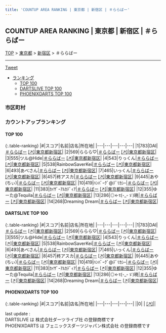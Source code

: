```yaml
---
title: 'COUNTUP AREA RANKING | 東京都 | 新宿区 | ＃ららばー'
---
```

## COUNTUP AREA RANKING | 東京都 | 新宿区 | ＃ららばー

[TOP](/darts/rank/) > [東京都](/darts/rank/東京都/) > [新宿区](/darts/rank/東京都/新宿区/) > ＃ららばー

___

<a href="https://twitter.com/share?ref_src=twsrc%5Etfw" data-text="COUNTUP AREA RANKING | 東京都新宿区＃ららばー" class="twitter-share-button" data-hashtags="DARTSLIVE,PHOENIXDARTS,darts,ダーツ" data-show-count="false">Tweet</a>

* [ランキング](#カウントアップランキング)
    * [TOP 100](#top-100)
    * [DARTSLIVE TOP 100](#dartslive-top-100)
    * [PHOENIXDARTS TOP 100](#phoenixdarts-top-100)

### 市区町村

<ul>

</ul>

### カウントアップランキング

#### TOP 100



{:.table-ranking}
|#|スコア|名前|店名|所在地|
|---|---|---|---|---|
|1|783|<span class="rank-name-dl">DAI</span>|<a href="/darts/rank/shops/a5fced8eed9cd82bb21333aee1bd51e4.html">＃ららばー</a> <a href="https://search.dartslive.com/jp/shop/a5fced8eed9cd82bb21333aee1bd51e4">[↗]</a>|<a href="/darts/rank/東京都/新宿区">東京都新宿区</a>|
|2|569|<span class="rank-name-dl">ららら♡</span>|<a href="/darts/rank/shops/a5fced8eed9cd82bb21333aee1bd51e4.html">＃ららばー</a> <a href="https://search.dartslive.com/jp/shop/a5fced8eed9cd82bb21333aee1bd51e4">[↗]</a>|<a href="/darts/rank/東京都/新宿区">東京都新宿区</a>|
|3|555|<span class="rank-name-dl">ツル@Hide</span>|<a href="/darts/rank/shops/a5fced8eed9cd82bb21333aee1bd51e4.html">＃ららばー</a> <a href="https://search.dartslive.com/jp/shop/a5fced8eed9cd82bb21333aee1bd51e4">[↗]</a>|<a href="/darts/rank/東京都/新宿区">東京都新宿区</a>|
|4|543|<span class="rank-name-dl">りっくん</span>|<a href="/darts/rank/shops/a5fced8eed9cd82bb21333aee1bd51e4.html">＃ららばー</a> <a href="https://search.dartslive.com/jp/shop/a5fced8eed9cd82bb21333aee1bd51e4">[↗]</a>|<a href="/darts/rank/東京都/新宿区">東京都新宿区</a>|
|5|538|<span class="rank-name-dl">RainbowSaverKei</span>|<a href="/darts/rank/shops/a5fced8eed9cd82bb21333aee1bd51e4.html">＃ららばー</a> <a href="https://search.dartslive.com/jp/shop/a5fced8eed9cd82bb21333aee1bd51e4">[↗]</a>|<a href="/darts/rank/東京都/新宿区">東京都新宿区</a>|
|6|493|<span class="rank-name-dl">あべさん</span>|<a href="/darts/rank/shops/a5fced8eed9cd82bb21333aee1bd51e4.html">＃ららばー</a> <a href="https://search.dartslive.com/jp/shop/a5fced8eed9cd82bb21333aee1bd51e4">[↗]</a>|<a href="/darts/rank/東京都/新宿区">東京都新宿区</a>|
|7|465|<span class="rank-name-dl">いっくん</span>|<a href="/darts/rank/shops/a5fced8eed9cd82bb21333aee1bd51e4.html">＃ららばー</a> <a href="https://search.dartslive.com/jp/shop/a5fced8eed9cd82bb21333aee1bd51e4">[↗]</a>|<a href="/darts/rank/東京都/新宿区">東京都新宿区</a>|
|8|457|<span class="rank-name-dl">柊アスカ</span>|<a href="/darts/rank/shops/a5fced8eed9cd82bb21333aee1bd51e4.html">＃ららばー</a> <a href="https://search.dartslive.com/jp/shop/a5fced8eed9cd82bb21333aee1bd51e4">[↗]</a>|<a href="/darts/rank/東京都/新宿区">東京都新宿区</a>|
|9|445|<span class="rank-name-dl">あや(ちぃ)</span>|<a href="/darts/rank/shops/a5fced8eed9cd82bb21333aee1bd51e4.html">＃ららばー</a> <a href="https://search.dartslive.com/jp/shop/a5fced8eed9cd82bb21333aee1bd51e4">[↗]</a>|<a href="/darts/rank/東京都/新宿区">東京都新宿区</a>|
|10|419|<span class="rank-name-dl">ﾊﾝﾊﾞｰｸﾞ@ﾃﾞﾘｶｼｰ</span>|<a href="/darts/rank/shops/a5fced8eed9cd82bb21333aee1bd51e4.html">＃ららばー</a> <a href="https://search.dartslive.com/jp/shop/a5fced8eed9cd82bb21333aee1bd51e4">[↗]</a>|<a href="/darts/rank/東京都/新宿区">東京都新宿区</a>|
|11|383|<span class="rank-name-dl">ｶｲｻﾞｰｱﾙｶﾃﾞｨｱ</span>|<a href="/darts/rank/shops/a5fced8eed9cd82bb21333aee1bd51e4.html">＃ららばー</a> <a href="https://search.dartslive.com/jp/shop/a5fced8eed9cd82bb21333aee1bd51e4">[↗]</a>|<a href="/darts/rank/東京都/新宿区">東京都新宿区</a>|
|12|355|<span class="rank-name-dl">ゆーた@Tequila</span>|<a href="/darts/rank/shops/a5fced8eed9cd82bb21333aee1bd51e4.html">＃ららばー</a> <a href="https://search.dartslive.com/jp/shop/a5fced8eed9cd82bb21333aee1bd51e4">[↗]</a>|<a href="/darts/rank/東京都/新宿区">東京都新宿区</a>|
|13|286|<span class="rank-name-dl">◎←τ(-_-ゞ)暁</span>|<a href="/darts/rank/shops/a5fced8eed9cd82bb21333aee1bd51e4.html">＃ららばー</a> <a href="https://search.dartslive.com/jp/shop/a5fced8eed9cd82bb21333aee1bd51e4">[↗]</a>|<a href="/darts/rank/東京都/新宿区">東京都新宿区</a>|
|14|268|<span class="rank-name-dl">Dreaming Dream</span>|<a href="/darts/rank/shops/a5fced8eed9cd82bb21333aee1bd51e4.html">＃ららばー</a> <a href="https://search.dartslive.com/jp/shop/a5fced8eed9cd82bb21333aee1bd51e4">[↗]</a>|<a href="/darts/rank/東京都/新宿区">東京都新宿区</a>|


#### DARTSLIVE TOP 100



{:.table-ranking}
|#|スコア|名前|店名|所在地|
|---|---|---|---|---|
|1|783|<span class="rank-name-dl">DAI</span>|<a href="/darts/rank/shops/a5fced8eed9cd82bb21333aee1bd51e4.html">＃ららばー</a> <a href="https://search.dartslive.com/jp/shop/a5fced8eed9cd82bb21333aee1bd51e4">[↗]</a>|<a href="/darts/rank/東京都/新宿区">東京都新宿区</a>|
|2|569|<span class="rank-name-dl">ららら♡</span>|<a href="/darts/rank/shops/a5fced8eed9cd82bb21333aee1bd51e4.html">＃ららばー</a> <a href="https://search.dartslive.com/jp/shop/a5fced8eed9cd82bb21333aee1bd51e4">[↗]</a>|<a href="/darts/rank/東京都/新宿区">東京都新宿区</a>|
|3|555|<span class="rank-name-dl">ツル@Hide</span>|<a href="/darts/rank/shops/a5fced8eed9cd82bb21333aee1bd51e4.html">＃ららばー</a> <a href="https://search.dartslive.com/jp/shop/a5fced8eed9cd82bb21333aee1bd51e4">[↗]</a>|<a href="/darts/rank/東京都/新宿区">東京都新宿区</a>|
|4|543|<span class="rank-name-dl">りっくん</span>|<a href="/darts/rank/shops/a5fced8eed9cd82bb21333aee1bd51e4.html">＃ららばー</a> <a href="https://search.dartslive.com/jp/shop/a5fced8eed9cd82bb21333aee1bd51e4">[↗]</a>|<a href="/darts/rank/東京都/新宿区">東京都新宿区</a>|
|5|538|<span class="rank-name-dl">RainbowSaverKei</span>|<a href="/darts/rank/shops/a5fced8eed9cd82bb21333aee1bd51e4.html">＃ららばー</a> <a href="https://search.dartslive.com/jp/shop/a5fced8eed9cd82bb21333aee1bd51e4">[↗]</a>|<a href="/darts/rank/東京都/新宿区">東京都新宿区</a>|
|6|493|<span class="rank-name-dl">あべさん</span>|<a href="/darts/rank/shops/a5fced8eed9cd82bb21333aee1bd51e4.html">＃ららばー</a> <a href="https://search.dartslive.com/jp/shop/a5fced8eed9cd82bb21333aee1bd51e4">[↗]</a>|<a href="/darts/rank/東京都/新宿区">東京都新宿区</a>|
|7|465|<span class="rank-name-dl">いっくん</span>|<a href="/darts/rank/shops/a5fced8eed9cd82bb21333aee1bd51e4.html">＃ららばー</a> <a href="https://search.dartslive.com/jp/shop/a5fced8eed9cd82bb21333aee1bd51e4">[↗]</a>|<a href="/darts/rank/東京都/新宿区">東京都新宿区</a>|
|8|457|<span class="rank-name-dl">柊アスカ</span>|<a href="/darts/rank/shops/a5fced8eed9cd82bb21333aee1bd51e4.html">＃ららばー</a> <a href="https://search.dartslive.com/jp/shop/a5fced8eed9cd82bb21333aee1bd51e4">[↗]</a>|<a href="/darts/rank/東京都/新宿区">東京都新宿区</a>|
|9|445|<span class="rank-name-dl">あや(ちぃ)</span>|<a href="/darts/rank/shops/a5fced8eed9cd82bb21333aee1bd51e4.html">＃ららばー</a> <a href="https://search.dartslive.com/jp/shop/a5fced8eed9cd82bb21333aee1bd51e4">[↗]</a>|<a href="/darts/rank/東京都/新宿区">東京都新宿区</a>|
|10|419|<span class="rank-name-dl">ﾊﾝﾊﾞｰｸﾞ@ﾃﾞﾘｶｼｰ</span>|<a href="/darts/rank/shops/a5fced8eed9cd82bb21333aee1bd51e4.html">＃ららばー</a> <a href="https://search.dartslive.com/jp/shop/a5fced8eed9cd82bb21333aee1bd51e4">[↗]</a>|<a href="/darts/rank/東京都/新宿区">東京都新宿区</a>|
|11|383|<span class="rank-name-dl">ｶｲｻﾞｰｱﾙｶﾃﾞｨｱ</span>|<a href="/darts/rank/shops/a5fced8eed9cd82bb21333aee1bd51e4.html">＃ららばー</a> <a href="https://search.dartslive.com/jp/shop/a5fced8eed9cd82bb21333aee1bd51e4">[↗]</a>|<a href="/darts/rank/東京都/新宿区">東京都新宿区</a>|
|12|355|<span class="rank-name-dl">ゆーた@Tequila</span>|<a href="/darts/rank/shops/a5fced8eed9cd82bb21333aee1bd51e4.html">＃ららばー</a> <a href="https://search.dartslive.com/jp/shop/a5fced8eed9cd82bb21333aee1bd51e4">[↗]</a>|<a href="/darts/rank/東京都/新宿区">東京都新宿区</a>|
|13|286|<span class="rank-name-dl">◎←τ(-_-ゞ)暁</span>|<a href="/darts/rank/shops/a5fced8eed9cd82bb21333aee1bd51e4.html">＃ららばー</a> <a href="https://search.dartslive.com/jp/shop/a5fced8eed9cd82bb21333aee1bd51e4">[↗]</a>|<a href="/darts/rank/東京都/新宿区">東京都新宿区</a>|
|14|268|<span class="rank-name-dl">Dreaming Dream</span>|<a href="/darts/rank/shops/a5fced8eed9cd82bb21333aee1bd51e4.html">＃ららばー</a> <a href="https://search.dartslive.com/jp/shop/a5fced8eed9cd82bb21333aee1bd51e4">[↗]</a>|<a href="/darts/rank/東京都/新宿区">東京都新宿区</a>|


#### PHOENIXDARTS TOP 100



{:.table-ranking}
|#|スコア|名前|店名|所在地|
|---|---|---|---|---|
||0|<span class="rank-name-dl"> </span>|<a href="/darts/rank/shops/.html"></a> <a href="">[↗]</a>|<a href="/darts/rank//"></a>|


<div class="footer border-top border-gray-light mt-5 pt-3 text-right text-gray">
    last update : <span style="font-weight: italic" id="foot_last_modified"></span><br />
    DARTSLIVE は 株式会社ダーツライブ社 の登録商標です<br />
    PHOENIXDARTS は フェニックスダーツジャパン株式会社 の登録商標です<br />
</div>

<script src="https://cdnjs.cloudflare.com/ajax/libs/jquery.tablesorter/2.31.3/js/jquery.tablesorter.min.js" integrity="sha512-qzgd5cYSZcosqpzpn7zF2ZId8f/8CHmFKZ8j7mU4OUXTNRd5g+ZHBPsgKEwoqxCtdQvExE5LprwwPAgoicguNg==" crossorigin="anonymous" referrerpolicy="no-referrer"></script>
<link rel="stylesheet" href="https://cdnjs.cloudflare.com/ajax/libs/jquery.tablesorter/2.31.3/css/theme.default.min.css" integrity="sha512-wghhOJkjQX0Lh3NSWvNKeZ0ZpNn+SPVXX1Qyc9OCaogADktxrBiBdKGDoqVUOyhStvMBmJQ8ZdMHiR3wuEq8+w==" crossorigin="anonymous" referrerpolicy="no-referrer" />
<script>
$(function() {
    $(".table-ranking").tablesorter({sortList:[[0, 0]]});
    $("#foot_last_modified").text(formatDate(new Date(document.lastModified), 'yyyy-MM-dd HH:mm:ss'));
});
</script>

<script async src="https://platform.twitter.com/widgets.js" charset="utf-8"></script>